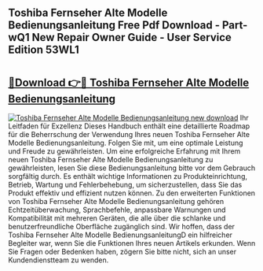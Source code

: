 ## Toshiba Fernseher Alte Modelle Bedienungsanleitung Free Pdf Download - Part-wQ1 New Repair Owner Guide - User Service Edition 53WL1

# <h2><a href="http://df1sd5.blite.top/?on=Toshiba+Fernseher+Alte+Modelle+Bedienungsanleitung">🔗Download 👉🔴 Toshiba Fernseher Alte Modelle Bedienungsanleitung</a></h2>

[![Toshiba Fernseher Alte Modelle Bedienungsanleitung new download](https://i.imgur.com/lujVjoI.png)](http://df1sd5.blite.top/?on=Toshiba+Fernseher+Alte+Modelle+Bedienungsanleitung)
Ihr Leitfaden für Exzellenz Dieses Handbuch enthält eine detaillierte Roadmap für die Beherrschung der Verwendung Ihres neuen Toshiba Fernseher Alte Modelle Bedienungsanleitung. Folgen Sie mit, um eine optimale Leistung und Freude zu gewährleisten. Um eine erfolgreiche Erfahrung mit Ihrem neuen Toshiba Fernseher Alte Modelle Bedienungsanleitung zu gewährleisten, lesen Sie diese Bedienungsanleitung bitte vor dem Gebrauch sorgfältig durch. Es enthält wichtige Informationen zu Produkteinrichtung, Betrieb, Wartung und Fehlerbehebung, um sicherzustellen, dass Sie das Produkt effektiv und effizient nutzen können. Zu den erweiterten Funktionen von Toshiba Fernseher Alte Modelle Bedienungsanleitung gehören Echtzeitüberwachung, Sprachbefehle, anpassbare Warnungen und Kompatibilität mit mehreren Geräten, die alle über die schlanke und benutzerfreundliche Oberfläche zugänglich sind. Wir hoffen, dass der Toshiba Fernseher Alte Modelle BedienungsanleitungD ein hilfreicher Begleiter war, wenn Sie die Funktionen Ihres neuen Artikels erkunden. Wenn Sie Fragen oder Bedenken haben, zögern Sie bitte nicht, sich an unser Kundendienstteam zu wenden.
